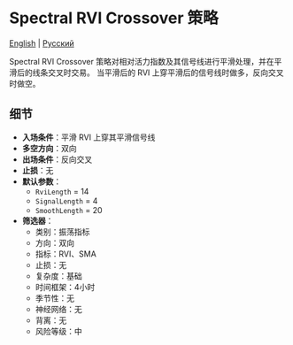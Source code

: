 # Spectral RVI Crossover 策略
[English](README.md) | [Русский](README_ru.md)

Spectral RVI Crossover 策略对相对活力指数及其信号线进行平滑处理，并在平滑后的线条交叉时交易。
当平滑后的 RVI 上穿平滑后的信号线时做多，反向交叉时做空。

## 细节

- **入场条件**：平滑 RVI 上穿其平滑信号线
- **多空方向**：双向
- **出场条件**：反向交叉
- **止损**：无
- **默认参数**：
  - `RviLength` = 14
  - `SignalLength` = 4
  - `SmoothLength` = 20
- **筛选器**：
  - 类别：振荡指标
  - 方向：双向
  - 指标：RVI、SMA
  - 止损：无
  - 复杂度：基础
  - 时间框架：4小时
  - 季节性：无
  - 神经网络：无
  - 背离：无
  - 风险等级：中
